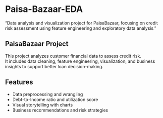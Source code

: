 # Paisa-Bazaar-EDA
“Data analysis and visualization project for PaisaBazaar, focusing on credit risk assessment using feature engineering and exploratory data analysis.”

##  PaisaBazaar Project

This project analyzes customer financial data to assess credit risk.  
It includes data cleaning, feature engineering, visualization, and business insights 
to support better loan decision-making.  

## Features
- Data preprocessing and wrangling
- Debt-to-Income ratio and utilization score
- Visual storytelling with charts
- Business recommendations and risk strategies
